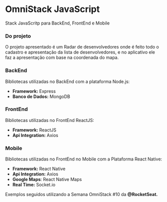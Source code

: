 # OmniStack JavaScript

Stack JavaScritp para BackEnd, FrontEnd e Mobile

### Do projeto

O projeto apresentado é um Radar de desenvolvedores onde é feito todo o cadastro e apresentação da lista de desenvolvedores, e no aplicativo ele faz a apresentação com base na coordenada do mapa.

### BackEnd

Bibliotecas utilizadas no BackEnd com a plataforma Node.js:

- **Framework:** Express
- **Banco de Dados:** MongoDB

### FrontEnd

Bibliotecas utilizadas no FrontEnd ReactJS:

- **Framework:** ReactJS
- **Api Integration:** Axios

### Mobile

Bibliotecas utilizadas no FrontEnd no Mobile com a Plataforma React Native:
- **Framework:** React Native
- **Api Integration:** Axios
- **Google Maps**: React Native Maps
- **Real Time:** Socket.io


Exemplos seguidos utilizando a Semana OmniStack #10 da **@RocketSeat.**
